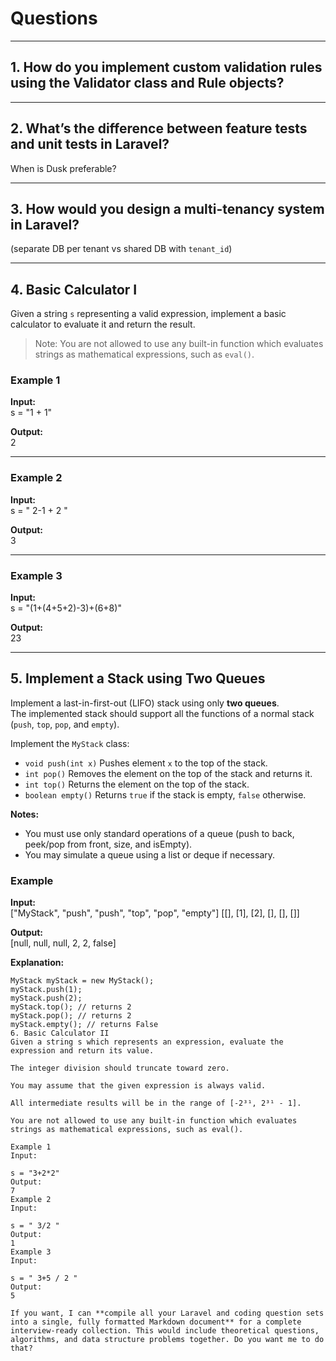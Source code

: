 # Questions

---

## 1. How do you implement custom validation rules using the Validator class and Rule objects?

---

## 2. What’s the difference between feature tests and unit tests in Laravel?  
When is Dusk preferable?

---

## 3. How would you design a multi-tenancy system in Laravel?  
(separate DB per tenant vs shared DB with `tenant_id`)

---

## 4. Basic Calculator I

Given a string `s` representing a valid expression, implement a basic calculator to evaluate it and return the result.  

> Note: You are not allowed to use any built-in function which evaluates strings as mathematical expressions, such as `eval()`.

### Example 1

**Input:**  
s = "1 + 1"


**Output:**  
2


---

### Example 2

**Input:**  
s = " 2-1 + 2 "


**Output:**  
3


---

### Example 3

**Input:**  
s = "(1+(4+5+2)-3)+(6+8)"


**Output:**  
23


---

## 5. Implement a Stack using Two Queues

Implement a last-in-first-out (LIFO) stack using only **two queues**.  
The implemented stack should support all the functions of a normal stack (`push`, `top`, `pop`, and `empty`).

Implement the `MyStack` class:  

- `void push(int x)` Pushes element `x` to the top of the stack.  
- `int pop()` Removes the element on the top of the stack and returns it.  
- `int top()` Returns the element on the top of the stack.  
- `boolean empty()` Returns `true` if the stack is empty, `false` otherwise.  

**Notes:**  
- You must use only standard operations of a queue (push to back, peek/pop from front, size, and isEmpty).  
- You may simulate a queue using a list or deque if necessary.

### Example

**Input:**  
["MyStack", "push", "push", "top", "pop", "empty"]
[[], [1], [2], [], [], []]


**Output:**  
[null, null, null, 2, 2, false]


**Explanation:**  
```text
MyStack myStack = new MyStack();
myStack.push(1);
myStack.push(2);
myStack.top(); // returns 2
myStack.pop(); // returns 2
myStack.empty(); // returns False
6. Basic Calculator II
Given a string s which represents an expression, evaluate the expression and return its value.

The integer division should truncate toward zero.

You may assume that the given expression is always valid.

All intermediate results will be in the range of [-2³¹, 2³¹ - 1].

You are not allowed to use any built-in function which evaluates strings as mathematical expressions, such as eval().

Example 1
Input:

s = "3+2*2"
Output:
7
Example 2
Input:

s = " 3/2 "
Output:
1
Example 3
Input:

s = " 3+5 / 2 "
Output:
5

If you want, I can **compile all your Laravel and coding question sets into a single, fully formatted Markdown document** for a complete interview-ready collection. This would include theoretical questions, algorithms, and data structure problems together. Do you want me to do that?